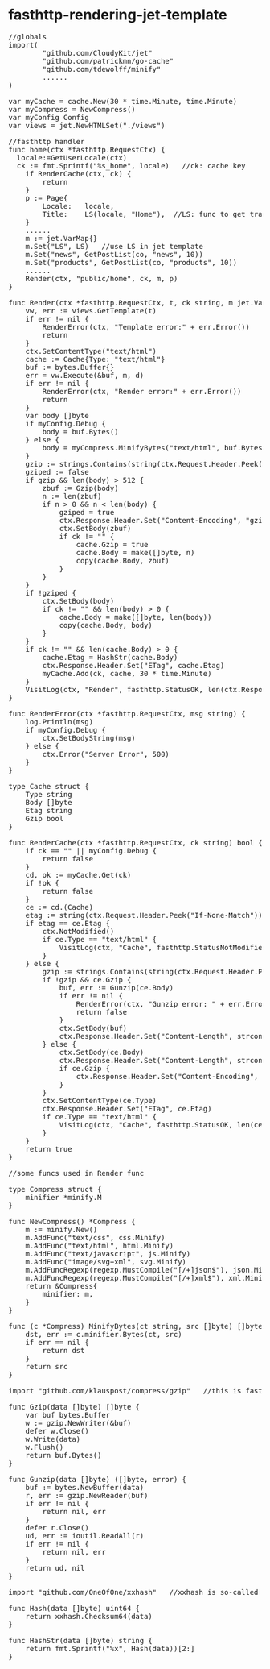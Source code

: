 # fasthttp-rendering-jet-template

<pre>
//globals
import(
        "github.com/CloudyKit/jet"
        "github.com/patrickmn/go-cache"
        "github.com/tdewolff/minify"
        ......
)

var myCache = cache.New(30 * time.Minute, time.Minute)
var myCompress = NewCompress()
var myConfig Config
var views = jet.NewHTMLSet("./views")

//fasthttp handler
func home(ctx *fasthttp.RequestCtx) {
  locale:=GetUserLocale(ctx)
  ck := fmt.Sprintf("%s_home", locale)   //ck: cache key
	if RenderCache(ctx, ck) {
		return
	}
	p := Page{
		Locale:   locale,
		Title:    LS(locale, "Home"),  //LS: func to get translated string
	}
	......
	m := jet.VarMap{}
	m.Set("LS", LS)	  //use LS in jet template
	m.Set("news", GetPostList(co, "news", 10))
	m.Set("products", GetPostList(co, "products", 10))
	......
	Render(ctx, "public/home", ck, m, p)
}

func Render(ctx *fasthttp.RequestCtx, t, ck string, m jet.VarMap, d interface{}) {
	vw, err := views.GetTemplate(t)
	if err != nil {
		RenderError(ctx, "Template error:" + err.Error())
		return
	}
	ctx.SetContentType("text/html")
	cache := Cache{Type: "text/html"}
	buf := bytes.Buffer{}
	err = vw.Execute(&buf, m, d)
	if err != nil {
		RenderError(ctx, "Render error:" + err.Error())
		return
	}
	var body []byte
	if myConfig.Debug {
		body = buf.Bytes()
	} else {
		body = myCompress.MinifyBytes("text/html", buf.Bytes())
	}
	gzip := strings.Contains(string(ctx.Request.Header.Peek("Accept-Encoding")), "gzip")
	gziped := false
	if gzip && len(body) > 512 {
		zbuf := Gzip(body)
		n := len(zbuf)
		if n > 0 && n < len(body) {
			gziped = true
			ctx.Response.Header.Set("Content-Encoding", "gzip")
			ctx.SetBody(zbuf)
			if ck != "" {
				cache.Gzip = true
				cache.Body = make([]byte, n)
				copy(cache.Body, zbuf)
			}
		}
	}
	if !gziped {
		ctx.SetBody(body)
		if ck != "" && len(body) > 0 {
			cache.Body = make([]byte, len(body))
			copy(cache.Body, body)
		}
	}
	if ck != "" && len(cache.Body) > 0 {
		cache.Etag = HashStr(cache.Body)
		ctx.Response.Header.Set("ETag", cache.Etag)
		myCache.Add(ck, cache, 30 * time.Minute)
	}
	VisitLog(ctx, "Render", fasthttp.StatusOK, len(ctx.Response.Body()))
}

func RenderError(ctx *fasthttp.RequestCtx, msg string) {
	log.Println(msg)
	if myConfig.Debug {
		ctx.SetBodyString(msg)
	} else {
		ctx.Error("Server Error", 500)
	}
}

type Cache struct {
	Type string
	Body []byte
	Etag string
	Gzip bool
}

func RenderCache(ctx *fasthttp.RequestCtx, ck string) bool {
	if ck == "" || myConfig.Debug {
		return false
	}
	cd, ok := myCache.Get(ck)
	if !ok {
		return false
	}
	ce := cd.(Cache)
	etag := string(ctx.Request.Header.Peek("If-None-Match"))
	if etag == ce.Etag {
		ctx.NotModified()
		if ce.Type == "text/html" {
			VisitLog(ctx, "Cache", fasthttp.StatusNotModified, 0)
		}
	} else {
		gzip := strings.Contains(string(ctx.Request.Header.Peek("Accept-Encoding")), "gzip")
		if !gzip && ce.Gzip {
			buf, err := Gunzip(ce.Body)
			if err != nil {
				RenderError(ctx, "Gunzip error: " + err.Error())
				return false
			}
			ctx.SetBody(buf)
			ctx.Response.Header.Set("Content-Length", strconv.Itoa(len(buf)))
		} else {
			ctx.SetBody(ce.Body)
			ctx.Response.Header.Set("Content-Length", strconv.Itoa(len(ce.Body)))
			if ce.Gzip {
				ctx.Response.Header.Set("Content-Encoding", "gzip")
			}
		}
		ctx.SetContentType(ce.Type)
		ctx.Response.Header.Set("ETag", ce.Etag)
		if ce.Type == "text/html" {
			VisitLog(ctx, "Cache", fasthttp.StatusOK, len(ce.Body))
		}
	}
	return true
}

//some funcs used in Render func

type Compress struct {
	minifier *minify.M
}

func NewCompress() *Compress {
	m := minify.New()
	m.AddFunc("text/css", css.Minify)
	m.AddFunc("text/html", html.Minify)
	m.AddFunc("text/javascript", js.Minify)
	m.AddFunc("image/svg+xml", svg.Minify)
	m.AddFuncRegexp(regexp.MustCompile("[/+]json$"), json.Minify)
	m.AddFuncRegexp(regexp.MustCompile("[/+]xml$"), xml.Minify)
	return &Compress{
		minifier: m,
	}
}

func (c *Compress) MinifyBytes(ct string, src []byte) []byte {
	dst, err := c.minifier.Bytes(ct, src)
	if err == nil {
		return dst
	}
	return src
}

import "github.com/klauspost/compress/gzip"   //this is faster than the default gzip

func Gzip(data []byte) []byte {
	var buf bytes.Buffer
	w := gzip.NewWriter(&buf)
	defer w.Close()
	w.Write(data)
	w.Flush()
	return buf.Bytes()
}

func Gunzip(data []byte) ([]byte, error) {
	buf := bytes.NewBuffer(data)
	r, err := gzip.NewReader(buf)
	if err != nil {
		return nil, err
	}
	defer r.Close()
	ud, err := ioutil.ReadAll(r)
	if err != nil {
		return nil, err
	}
	return ud, nil
}

import "github.com/OneOfOne/xxhash"   //xxhash is so-called the fastest hash

func Hash(data []byte) uint64 {
	return xxhash.Checksum64(data)
}

func HashStr(data []byte) string {
	return fmt.Sprintf("%x", Hash(data))[2:]
}
</pre>
